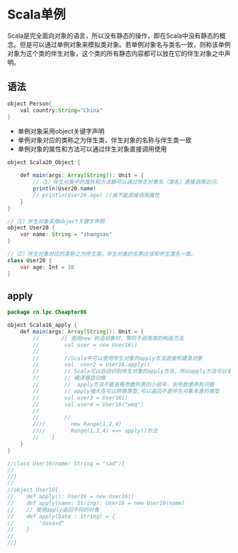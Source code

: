 # Scala单例

Scala是完全面向对象的语言，所以没有静态的操作，即在Scala中没有静态的概念。但是可以通过单例对象来模拟类对象。若单例对象名与类名一致，则称该单例对象为这个类的伴生对象，这个类的所有静态内容都可以放在它的伴生对象之中声明。

## 语法

```java
object Person{
	val country:String="China"
}
```
- 单例对象采用object关键字声明
- 单例对象对应的类称之为伴生类，伴生对象的名称与伴生类一致
- 单例对象的属性和方法可以通过伴生对象直接调用使用

```java
object Scala20_Object {

    def main(args: Array[String]): Unit = {
        //（3）伴生对象中的属性和方法都可以通过伴生对象名（类名）直接调用访问。
        println(User20.name)
        // println(User20.age) //类不能直接调用属性
    }
}

//（1）伴生对象采用object关键字声明
object User20 {
    var name: String = "zhangsan"
}

//（2）伴生对象对应的类称之为伴生类，伴生对象的名称应该和伴生类名一致。
class User20 {
    var age: Int = 18
}
```

## apply

```java
package cn.lpc.Cheapter06

object Scala16_apply {
    def main(args: Array[String]): Unit = {
        //       // 使用new 构造对象时，等同于调用类的构造方法
        //        val user = new User16()
        //
        //        //Scala中可以使用伴生对象的apply方法直接构建类对象
        //        val  user2 = User16.apply()
        //        // Scala可以自动识别伴生对象的apply方法，所以apply方法可以省略。
        //        // 编译器自动做
        //        //  apply方法不能省略参数列表的小括号，会导致使用有问题
        //        // apply强大在可以转换类型,可以返回不是伴生对象本身的类型
        //        val user3 = User16()
        //        val user4 = User16("weq")
        //
        //        //
        ////        new Range(1,2,4)
        ////        Range(1,3,4) ==> apply()方法
        //    }
    }
}

//class User16(name: String = "sad"){
//
//}
//
//object User16{
//    def apply(): User16 = new User16()
//    def apply(name: String): User16 = new User16(name)
//    // 使用apply返回不同的对象
//    def apply(Date : String) = {
//        "dasasd"
//    }
//
//}

```



